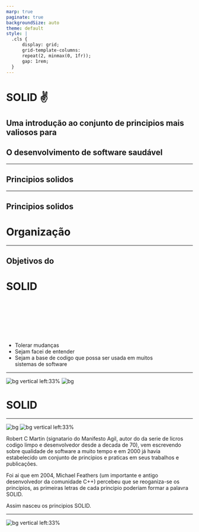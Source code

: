 ```yaml
---
marp: true
paginate: true
backgroundSize: auto
theme: default
style: | 
  .cls { 
      display: grid; 
      grid-template-columns: 
      repeat(2, minmax(0, 1fr)); 
      gap: 1rem; 
  }
---
```


# SOLID :v: <!--fit-->

## Uma introdução ao conjunto de principios mais valiosos para 

## O desenvolvimento de software saudável <!-- fit -->

---

## Principios solidos

<!-- 

Bons sistemas começam com pequenos pedaços de codigo limpo. Por outro lado, é possivel fazer uma bagunça consideravel com varios pequenos pedaços de codigo limpo. É ai que entram os principios SOLID.
-->

--- 

## Principios solidos
# Organização

<!-- 

  Os principios SOLID nos dizem como organizar as funções e estruturas de dados em classes e como essas classes devem ser  interconectadas.

-->


--- 

<div class="cls">
  <div>

  ## Objetivos do 
  # SOLID <!-- fit -->

  </div>
  <div style="padding: 100px 100px 0 0;">

  - Tolerar mudanças
  - Sejam facei de entender
  - Sejam a base de codigo que possa ser usada em muitos sistemas de software

  </div>
</div>


<!-- 

Assim como é possivel criar uma bagunça consideravel com tijolos bem feitos, 
também é possivel bagunçar um sistema inteiro com pedaços de codigo bem-projetados.

-->

--- 

![bg vertical left:33%](https://fakeimg.pl/800x600/0288d1/fff/?text=Breve)
![bg](https://fakeimg.pl/800x600/fff/0288d1/?text=história)



# SOLID <!-- fit --> 

--- 

![bg](https://cleancoders.com/images/portraits/robert-martin.jpg)
![bg vertical left:33%](https://media.licdn.com/dms/image/v2/D4E22AQEXAc7ytxDZjA/feedshare-shrink_800/feedshare-shrink_800/0/1709807964294?e=2147483647&v=beta&t=AlA8xwr73NqK7cpYfRmMEBYxCi_0rdawSMS9VTLjJBg)

    
Robert C Martin (signatario do Manifesto Agil, autor do da serie de licros codigo limpo e  desenvolvedor desde a decada de 70), vem escrevendo sobre qualidade de software a muito tempo e em 2000 já havia estabelecido um conjunto de principios e praticas em seus trabalhos e publicações. 

Foi ai que em 2004, Michael Feathers (um importante e antigo desenvolvedor da comunidade C++) percebeu que se reoganiza-se os principios, as primeiras letras de cada principio poderiam formar a palavra SOLID.

Assim nasceu os principios SOLID.

---


![bg vertical left:33%](https://fakeimg.pl/800x600/0288d1/fff/?text=Cinco\nPrincipios)